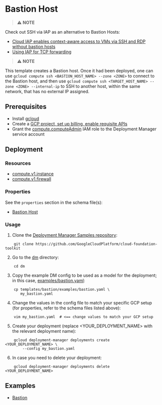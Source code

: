 # Bastion Host

> :warning: **NOTE**

Check out SSH via IAP as an alternative to Bastion Hosts:

- [Cloud IAP enables context-aware access to VMs via SSH and RDP without bastion hosts](https://cloud.google.com/blog/products/identity-security/cloud-iap-enables-context-aware-access-to-vms-via-ssh-and-rdp-without-bastion-hosts)
- [Using IAP for TCP forwarding](https://cloud.google.com/iap/docs/using-tcp-forwarding#tunneling_with_ssh)
> :warning: **NOTE** 

This template creates a Bastion host. Once it had been deployed, one can use
`gcloud compute ssh <BASTION_HOST_NAME> --zone <ZONE>` to connect to
the Bastion host, and then use
`gcloud compute ssh <TARGET_HOST_NAME> --zone <ZONE> --internal-ip` to SSH to
another host, within the same network, that has no external IP assigned.

## Prerequisites

- Install [gcloud](https://cloud.google.com/sdk)
- Create a [GCP project, set up billing, enable requisite APIs](../project/README.md)
- Grant the [compute.computeAdmin](https://cloud.google.com/compute/docs/access/iam)
  IAM role to the Deployment Manager service account

## Deployment

### Resources

- [compute.v1.instance](https://cloud.google.com/compute/docs/reference/rest/v1/instances)
- [compute.v1.firewall](https://cloud.google.com/compute/docs/reference/rest/v1/firewalls)

### Properties

See the `properties` section in the schema file(s):

- [Bastion Host](bastion.py.schema)

### Usage

1. Clone the [Deployment Manager Samples repository](https://github.com/GoogleCloudPlatform/cloud-foundation-toolkit):

```shell
    git clone https://github.com/GoogleCloudPlatform/cloud-foundation-toolkit
```

2. Go to the [dm](../../) directory:

```shell
    cd dm
```

3. Copy the example DM config to be used as a model for the deployment; in this
   case, [examples/bastion.yaml](examples/bastion.yaml):

```shell
    cp templates/bastion/examples/bastion.yaml \
       my_bastion.yaml
```

4. Change the values in the config file to match your specific GCP setup (for
   properties, refer to the schema files listed above):

```shell
    vim my_bastion.yaml  # <== change values to match your GCP setup
```

5. Create your deployment (replace \<YOUR\_DEPLOYMENT\_NAME\> with the relevant
   deployment name):

```shell
    gcloud deployment-manager deployments create <YOUR_DEPLOYMENT_NAME> \
        --config my_bastion.yaml
```

6. In case you need to delete your deployment:

```shell
    gcloud deployment-manager deployments delete <YOUR_DEPLOYMENT_NAME>
```

## Examples

- [Bastion](examples/bastion.yaml)
